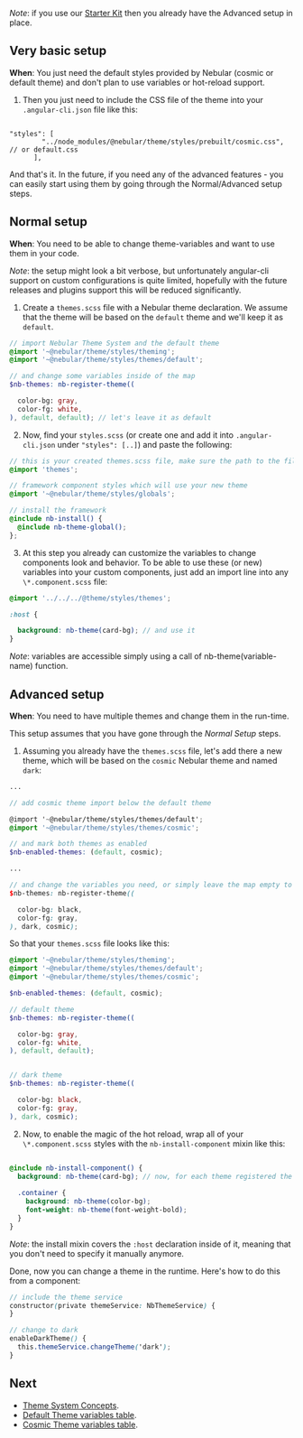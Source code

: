 *Note*: if you use our [Starter Kit](#/docs/installation/based-on-starter-kit) then you already have the Advanced setup in place.

## Very basic setup
**When**: You just need the default styles provided by Nebular (cosmic or default theme) and don't plan to use variables or hot-reload support.

1) Then you just need to include the CSS file of the theme into your `.angular-cli.json` file like this:

```

"styles": [
        "../node_modules/@nebular/theme/styles/prebuilt/cosmic.css", // or default.css
      ],

```

And that's it. In the future, if you need any of the advanced features - you can easily start using them by going through the Normal/Advanced setup steps.


## Normal setup
**When**: You need to be able to change theme-variables and want to use them in your code.

*Note*: the setup might look a bit verbose, but unfortunately angular-cli support on custom configurations is quite limited, hopefully with the future releases and plugins support this will be reduced significantly.

1) Create a `themes.scss` file with a Nebular theme declaration. We assume that the theme will be based on the `default` theme and we'll keep it as `default`.

```scss
// import Nebular Theme System and the default theme
@import '~@nebular/theme/styles/theming';
@import '~@nebular/theme/styles/themes/default';

// and change some variables inside of the map
$nb-themes: nb-register-theme((

  color-bg: gray,
  color-fg: white,
), default, default); // let's leave it as default 

```


2) Now, find your `styles.scss` (or create one and add it into `.angular-cli.json` under `"styles": [..]`) and paste the following:

```scss
// this is your created themes.scss file, make sure the path to the file is correct
@import 'themes';

// framework component styles which will use your new theme
@import '~@nebular/theme/styles/globals';

// install the framework
@include nb-install() {
  @include nb-theme-global();
};

```


3) At this step you already can customize the variables to change components look and behavior. To be able to use these (or new) variables into your custom components, just add an import line into any `\*.component.scss` file:

```scss
@import '../../../@theme/styles/themes';

:host {

  background: nb-theme(card-bg); // and use it
}
``` 
*Note*: variables are accessible simply using a call of nb-theme(variable-name) function. 

## Advanced setup
**When**: You need to have multiple themes and change them in the run-time.

This setup assumes that you have gone through the *Normal Setup* steps.

1) Assuming you already have the `themes.scss` file, let's add there a new theme, which will be based on the `cosmic` Nebular theme and named `dark`:

```scss
...

// add cosmic theme import below the default theme

@import '~@nebular/theme/styles/themes/default';
@import '~@nebular/theme/styles/themes/cosmic';

// and mark both themes as enabled 
$nb-enabled-themes: (default, cosmic);

...

// and change the variables you need, or simply leave the map empty to use the default values
$nb-themes: nb-register-theme((

  color-bg: black,
  color-fg: gray,
), dark, cosmic); 
```

So that your `themes.scss` file looks like this:

```scss
@import '~@nebular/theme/styles/theming';
@import '~@nebular/theme/styles/themes/default';
@import '~@nebular/theme/styles/themes/cosmic';

$nb-enabled-themes: (default, cosmic);

// default theme
$nb-themes: nb-register-theme((

  color-bg: gray,
  color-fg: white,
), default, default); 


// dark theme
$nb-themes: nb-register-theme((

  color-bg: black,
  color-fg: gray,
), dark, cosmic); 

```

2) Now, to enable the magic of the hot reload, wrap all of your `\*.component.scss` styles with the `nb-install-component` mixin like this:

```scss

@include nb-install-component() {
  background: nb-theme(card-bg); // now, for each theme registered the corresponding value will be inserted
  
  .container {
    background: nb-theme(color-bg);
    font-weight: nb-theme(font-weight-bold);
  }
}
```
*Note*: the install mixin covers the `:host` declaration inside of it, meaning that you don't need to specify it manually anymore.

Done, now you can change a theme in the runtime. Here's how to do this from a component:

```scss
// include the theme service
constructor(private themeService: NbThemeService) {
}

// change to dark
enableDarkTheme() {
  this.themeService.changeTheme('dark');
}
```

## Next

- [Theme System Concepts](#/docs/concepts/theme-system).
- [Default Theme variables table](#/docs/themes/default).
- [Cosmic Theme variables table](#/docs/themes/cosmic).
